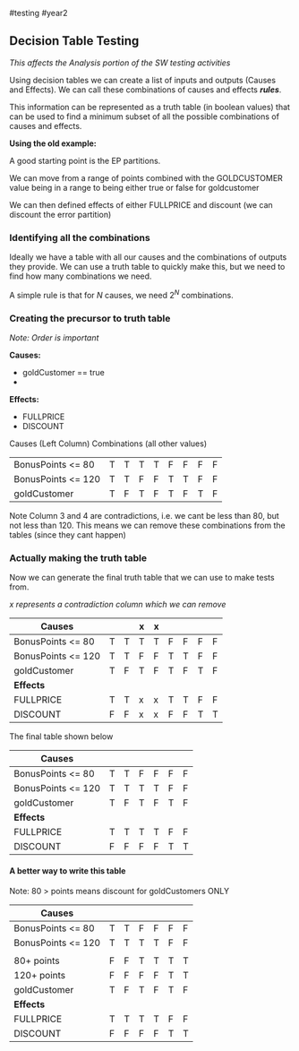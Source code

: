 #testing #year2 

## Decision Table Testing

*This affects the Analysis portion of the SW testing activities*

Using decision tables we can create a list of inputs and outputs (Causes and Effects). We can call these combinations of causes and effects ***rules***.

This information can be represented as a truth table (in boolean values) that can be used to find a minimum subset of all the possible combinations of causes and effects.

**Using the old example:**

A good starting point is the EP partitions.

We can move from a range of points combined with the GOLDCUSTOMER value being in a range to being either true or false for goldcustomer

We can then defined effects of either FULLPRICE and discount (we can discount the error partition)

### Identifying all the combinations

Ideally we have a table with all our causes and the combinations of outputs they provide. We can use a truth table to quickly make this, but we need to find how many combinations we need.

A simple rule is that for $N$ causes, we need $2^N$ combinations.

### Creating the precursor to truth table
*Note: Order is important*

**Causes:**
- goldCustomer == true
- 

**Effects:**
- FULLPRICE
- DISCOUNT

Causes (Left Column)
Combinations (all other values)

|                    |     |     |     |     |     |     |     |     |
| ------------------ | --- | --- | --- | --- | --- | --- | --- | --- |
| BonusPoints <= 80  | T   | T   | T   | T   | F   | F   | F   | F   |
| BonusPoints <= 120 | T   | T   | F   | F   | T   | T   | F   | F   |
| goldCustomer       | T   | F   | T   | F   | T   | F   | T   | F   |

Note Column 3 and 4 are contradictions, i.e. we cant be less than 80, but not less than 120. This means we can remove these combinations from the tables (since they cant happen)

### Actually making the truth table

Now we can generate the final truth table that we can use to make tests from.

*x represents a contradiction column which we can remove*

| Causes             |     |     | x   | x   |     |     |     |     |
| ------------------ | --- | --- | --- | --- | --- | --- | --- | --- |
| BonusPoints <= 80  | T   | T   | T   | T   | F   | F   | F   | F   |
| BonusPoints <= 120 | T   | T   | F   | F   | T   | T   | F   | F   |
| goldCustomer       | T   | F   | T   | F   | T   | F   | T   | F   |
| **Effects**        |     |     |     |     |     |     |     |     |
| FULLPRICE          | T   | T   | x   | x   | T   | T   | F   | F   |
| DISCOUNT           | F   | F   | x   | x   | F   | F   | T   | T   |

The final table shown below

| Causes             |     |     |     |     |     |     |
| ------------------ | --- | --- | --- | --- | --- | --- |
| BonusPoints <= 80  | T   | T   | F   | F   | F   | F   |
| BonusPoints <= 120 | T   | T   | T   | T   | F   | F   |
| goldCustomer       | T   | F   | T   | F   | T   | F   |
| **Effects**        |     |     |     |     |     |     |
| FULLPRICE          | T   | T   | T   | T   | F   | F   |
| DISCOUNT           | F   | F   | F   | F   | T   | T   |

#### A better way to write this table

Note: 80 > points means discount for goldCustomers ONLY

| Causes             |     |     |     |     |     |     |
| ------------------ | --- | --- | --- | --- | --- | --- |
| BonusPoints <= 80  | T   | T   | F   | F   | F   | F   |
| BonusPoints <= 120 | T   | T   | T   | T   | F   | F   |
|                    |     |     |     |     |     |     |
| 80+ points         | F   | F   | T   | T   | T   | T   |
| 120+ points        | F   | F   | F   | F   | T   | T   |
| goldCustomer       | T   | F   | T   | F   | T   | F   |
| **Effects**        |     |     |     |     |     |     |
| FULLPRICE          | T   | T   | T   | T   | F   | F   |
| DISCOUNT           | F   | F   | F   | F   | T   | T   |
